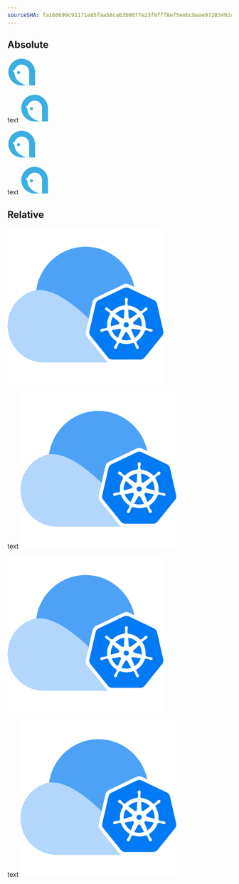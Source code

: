 ```yaml
---
sourceSHA: fa166699c91171e85faa58ca63b0077e23f9fff8ef5eebcbeae97283492cc943
---
```


<!-- reference-start#images-md -->

## Absolute

![](/logo.svg)

text ![](/logo.svg)

<img src="/logo.svg" alt="logo" />

text <img src="/logo.svg" alt="logo" />

## Relative

![](./assets/alauda.svg)

text ![](./assets/alauda.svg)

<img src="./assets/alauda.svg" alt="alauda" />

text <img src="./assets/alauda.svg" alt="alauda" />

<!-- reference-end -->
